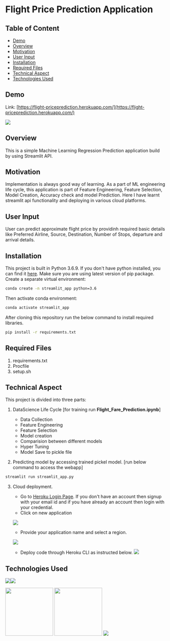 # Flight Price Prediction Application 

## Table of Content
   * [Demo](#Demo)
   * [Overview](#Overview)
   * [Motivation](#Motivation)
   * [User Input](#User-Input)
   * [Installation](#Installation)
   * [Required Files](#Required-Files)
   * [Technical Aspect](#Technical-Aspect)
   * [Technologies Used](#Technologies-Used)

## Demo
Link: [https://flight-priceprediction.herokuapp.com/](https://flight-priceprediction.herokuapp.com/)

![](https://i.imgur.com/W56an37.png)


## Overview
This is a simple Machine Learning Regression Prediction application build by using Streamlit API. 

## Motivation
Implementation is always good way of learning. As a part of ML engineering life cycle, this application is part of Feature Engineering, Feature Selection, Model Creation, Accuracy check and model Prediction. Here I have learnt streamlit api functionality and deploying in various cloud platforms.  

## User Input
User can predict approximate flight price by providinh required basic details like Preferred Airline, Source, Destination, Number of Stops, departure and arrival details.

## Installation
This project is built in Python 3.6.9. If you don't have python installed, you can find it [here](https://www.python.org/downloads/). Make sure you are using latest version of pip package. Create a separate virtual environment:
```bash
conda create -n streamlit_app python=3.6
```
Then activate conda environment:
```bash
conda activate streamlit_app
```
After cloning this repository run the below command to install required libraries.
```bash
pip install -r requirements.txt
```

## Required Files
1. requirements.txt
2. Procfile
3. setup.sh

## Technical Aspect
This project is divided into three parts:
1. DataScience Life Cycle [for training run __Flight_Fare_Prediction.ipynb__]
	- Data Collection
	- Feature Engineering
	- Feature Selection
	- Model creation
	- Comparision between different models
	- Hyper Tuning
	- Model Save to pickle file

2. Predicting model by accessing trained pickel model. [run below command to access the webapp]
```bash
streamlit run streamlit_app.py
```

3. Cloud deployment.

	- Go to [Heroku Login Page](https://dashboard.heroku.com/login). If you don't have an account then signup with your email id and if you have already an account then login with your credential. 
	- Click on new application

	![](https://i.imgur.com/z2ATlHX.png)

	- Provide your application name and select a region.

	![](https://i.imgur.com/l89neH2.png)

	- Deploy code through Heroku CLI as instructed below.
	![](https://i.imgur.com/IsD3VWX.png)


## Technologies Used

![](https://forthebadge.com/images/badges/made-with-python.svg)![](https://forthebadge.com/images/badges/uses-git.svg)

[<img target="_blank" src="https://i.imgur.com/vIZmm5z.png" width=150>](https://pandas.pydata.org/) [<img target="_blank" src="https://i.imgur.com/TceGbix.jpg" width=150>](https://www.streamlit.io/) [<img target="_blank" src="https://upload.wikimedia.org/wikipedia/commons/8/84/Matplotlib_icon.svg">](https://matplotlib.org/) 